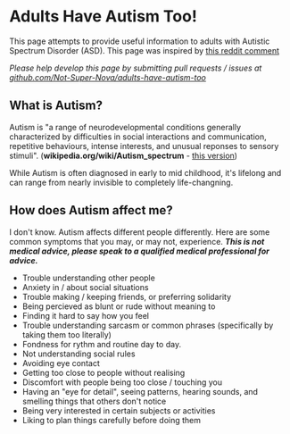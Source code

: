 # Adults Have Autism Too!

This page attempts to provide useful information to adults with Autistic Spectrum Disorder (ASD). This page was inspired by [this reddit comment](https://reddit.com/r/autism/comments/wfcvou/one_of_the_most_annoying_things_that_comes_with/iit4wfm)

*Please help develop this page by submitting pull requests / issues at [github.com/Not-Super-Nova/adults-have-autism-too](github.com/Not-Super-Nova/adults-have-autism-too)*

## What is Autism?
Autism is "a range of neurodevelopmental conditions generally characterized by difficulties in social interactions and communication, repetitive behaviours, intense interests, and unusual reponses to sensory stimuli". (**wikipedia.org/wiki/Autism_spectrum** - [this version](https://en.wikipedia.org/wiki/Special:PermanentLink/1102184134))

While Autism is often diagnosed in early to mid childhood, it's lifelong and can range from nearly invisible to completely life-changning.

## How does Autism affect me?
I don't know. Autism affects different people differently. Here are some common symptoms that you may, or may not, experience. ***This is not medical advice, please speak to a qualified medical professional for advice.***

- Trouble understanding other people
- Anxiety in / about social situations
- Trouble making / keeping friends, or preferring solidarity
- Being percieved as blunt or rude without meaning to
- Finding it hard to say how you feel
- Trouble understanding sarcasm or common phrases (specifically by taking them too literally)
- Fondness for rythm and routine day to day.
- Not understanding social rules
- Avoiding eye contact
- Getting too close to people without realising
- Discomfort with people being too close / touching you
- Having an "eye for detail", seeing patterns, hearing sounds, and smelling things that others don't notice
- Being very interested in certain subjects or activities
- Liking to plan things carefully before doing them
